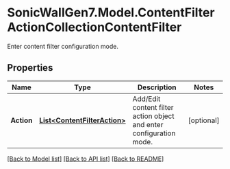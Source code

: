 # SonicWallGen7.Model.ContentFilterActionCollectionContentFilter
Enter content filter configuration mode.

## Properties

Name | Type | Description | Notes
------------ | ------------- | ------------- | -------------
**Action** | [**List&lt;ContentFilterAction&gt;**](ContentFilterAction.md) | Add/Edit content filter action object and enter configuration mode. | [optional] 

[[Back to Model list]](../README.md#documentation-for-models) [[Back to API list]](../README.md#documentation-for-api-endpoints) [[Back to README]](../README.md)

